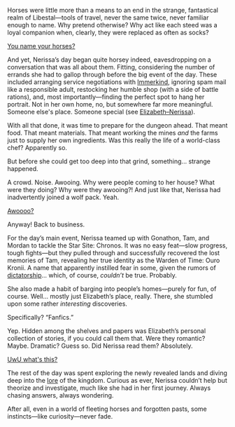 <!-- title: Nerissa Juliet Ravencroft -->
<!-- status: Alive -->

Horses were little more than a means to an end in the strange, fantastical realm of Libestal—tools of travel, never the same twice, never familiar enough to name. Why pretend otherwise? Why act like each steed was a loyal companion when, clearly, they were replaced as often as socks?

[You name your horses?](#embed:https://youtu.be/zVWvu3ozXKM?t=1257s)

And yet, Nerissa’s day began quite horsey indeed, eavesdropping on a conversation that was all about them. Fitting, considering the number of errands she had to gallop through before the big event of the day. These included arranging service negotiations with [Immerkind](https://youtu.be/zVWvu3ozXKM?t=2258s), ignoring spam mail like a responsible adult, restocking her humble shop (with a side of battle rations), and, most importantly—finding the perfect spot to hang her portrait. Not in her own home, no, but somewhere far more meaningful. Someone else's place. Someone special (see [Elizabeth–Nerissa](#edge:liz-nerissa)).

With all that done, it was time to prepare for the dungeon ahead. That meant food. That meant materials. That meant working the mines _and_ the farms just to supply her own ingredients. Was this really the life of a world-class chef? Apparently so.

But before she could get too deep into that grind, something... strange happened.

A crowd. Noise. Awooing. Why were people coming to her house? What were they doing? Why were they awooing?! And just like that, Nerissa had inadvertently joined a wolf pack. Yeah.

[Awoooo?](#embed:https://youtu.be/zVWvu3ozXKM?t=4962s)

Anyway! Back to business.

For the day’s main event, Nerissa teamed up with Gonathon, Tam, and Mordan to tackle the Star Site: Chronos. It was no easy feat—slow progress, tough fights—but they pulled through and successfully recovered the lost memories of Tam, revealing her true identity as the Warden of Time: Ouro Kronii. A name that apparently instilled fear in some, given the rumors of [dictatorship](https://youtu.be/zVWvu3ozXKM?t=12798s)... which, of course, _couldn’t_ be true. Probably.

She also made a habit of barging into people’s homes—purely for fun, of course. Well... mostly just Elizabeth’s place, really. There, she stumbled upon some rather _interesting_ discoveries.

Specifically? “Fanfics.”

Yep. Hidden among the shelves and papers was Elizabeth’s personal collection of stories, if you could call them that. Were they romantic? Maybe. Dramatic? Guess so. Did Nerissa read them? Absolutely.

[UwU what's this?](#embed:https://youtu.be/zVWvu3ozXKM?t=7313s)

The rest of the day was spent exploring the newly revealed lands and diving deep into the [lore](https://www.youtube.com/live/zVWvu3ozXKM?si=1z93z1yY4ce4TH9M&t=16144) of the kingdom. Curious as ever, Nerissa couldn’t help but theorize and investigate, much like she had in her first journey. Always chasing answers, always wondering.

After all, even in a world of fleeting horses and forgotten pasts, some instincts—like curiosity—never fade.
